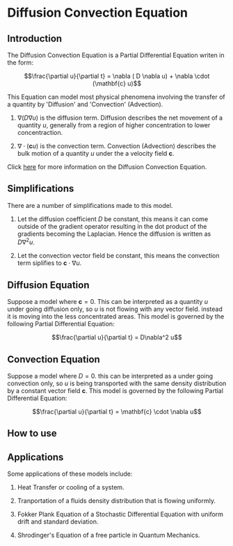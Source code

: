 # Diffusion Convection Equation

## Introduction

The Diffusion Convection Equation is a Partial Differential Equation writen in the form:

$$\frac{\partial u}{\partial t} = \nabla ( D \nabla u) + \nabla \cdot (\mathbf{c} u)$$

This Equation can model most physical phenomena involving the transfer of a quantity by 'Diffusion' and 'Convection' (Advection).

1. $\nabla(D \nabla u)$ is the diffusion term. Diffusion describes the net movement of a quantity $u$, generally from a region of higher concentration to lower concentraction.

2. $\nabla \cdot (\mathbf{c} u)$ is the convection term. Convection (Advection) describes the bulk motion of a quantity $u$ under the a velocity field $\mathbf{c}$.

Click [here](https://en.wikipedia.org/wiki/Convection%E2%80%93diffusion_equation) for more information on the Diffusion Convection Equation.

## Simplifications

There are a number of simplifications made to this model.

1. Let the diffusion coefficient $D$ be constant, this means it can come outside of the gradient operator resulting in the dot product of the gradients becoming the Laplacian. Hence the diffusion is written as $D \nabla^2 u$.

2. Let the convection vector field be constant, this means the convection term siplifies to $\mathbf{c} \cdot \nabla u$.

## Diffusion Equation

Suppose a model where $\mathbf{c} = 0$. This can be interpreted as a quantity $u$ under going diffusion only, so $u$ is not flowing with any vector field. instead it is moving into the less concentrated areas. This model is governed by the following Partial Differential Equation:

$$\frac{\partial u}{\partial t} = D\nabla^2 u$$

## Convection Equation

Suppose a model where $D = 0$. this can be interpreted as a under going convection only, so $u$ is being transported with the same density distribution by a constant vector field $\mathbf{c}$. This model is governed by the following Partial Differential Equation:

$$\frac{\partial u}{\partial t} = \mathbf{c} \cdot \nabla u$$

## How to use



## Applications

Some applications of these models include:

1. Heat Transfer or cooling of a system.

2. Tranportation of a fluids density distribution that is flowing uniformly.

3. Fokker Plank Equation of a Stochastic Differential Equation with uniform drift and standard deviation.

4. Shrodinger's Equation of a free particle in Quantum Mechanics.